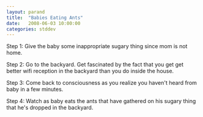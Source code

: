 ```yaml
---
layout: parand
title:  "Babies Eating Ants"
date:   2008-06-03 10:00:00
categories: stddev
---
```

Step 1: Give the baby some inappropriate sugary thing since mom is not home.

Step 2: Go to the backyard. Get fascinated by the fact that you get get better wifi reception in the backyard than you do inside the house.

Step 3: Come back to consciousness as you realize you haven't heard from baby in a few minutes.

Step 4: Watch as baby eats the ants that have gathered on his sugary thing that he's dropped in the backyard.
